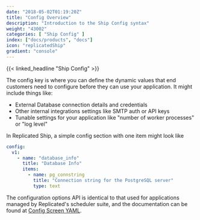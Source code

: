 ```yaml
---
date: "2018-05-02T01:19:20Z"
title: "Config Overview"
description: "Introduction to the Ship Config syntax"
weight: "43002"
categories: [ "Ship Config" ]
index: ["docs/products", "docs"]
icon: "replicatedShip"
gradient: "console"
---
```


{{< linked_headline "Ship Config" >}}

The config key is where you can define the dynamic values that end customers need to configure before they can use your application. It might include things like:

- External Database connection details and credentials
- Other internal integrations settings like SMTP auth or API keys
- Tunable settings for your application like "number of worker processes" or "log level"

In Replicated Ship, a simple config section with one item might look like

```yaml
config:
  v1:
    - name: "database_info"
      title: "Database Info"
      items:
        - name: pg_connstring
          title: "Connection string for the PostgreSQL server"
          type: text
```

The configuration options API is identical to that used for applications managed by Replicated's scheduler suite, and the documentation can be found at [Config Screen YAML](/docs/config-screen/config-yaml/).
